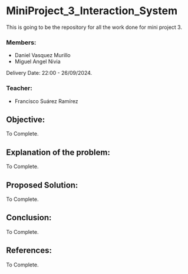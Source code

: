 # MiniProject_3_Interaction_System
This is going to be the repository for all the work done for mini project 3.

### Members:
* Daniel Vasquez Murillo
* Miguel Angel Nivia

Delivery Date: 22:00 - 26/09/2024.

### Teacher:
* Francisco Suárez Ramírez

## Objective:
To Complete.

## Explanation of the problem:
To Complete.

## Proposed Solution:
To Complete.

## Conclusion:
To Complete.

## References:
To Complete.
